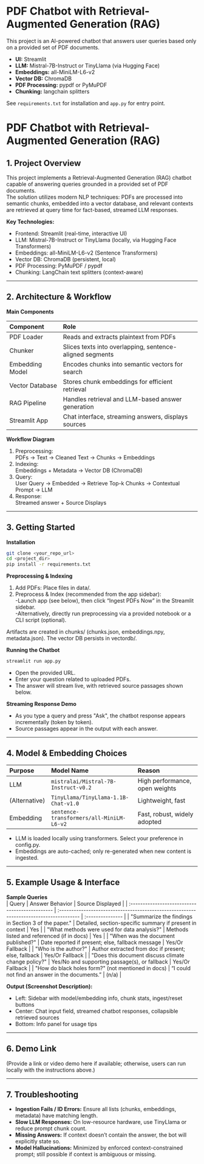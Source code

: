 # PDF Chatbot with Retrieval-Augmented Generation (RAG)

This project is an AI-powered chatbot that answers user queries based only on a provided set of PDF documents.

- **UI:** Streamlit
- **LLM:** Mistral-7B-Instruct or TinyLlama (via Hugging Face)
- **Embeddings:** all-MiniLM-L6-v2
- **Vector DB:** ChromaDB
- **PDF Processing:** pypdf or PyMuPDF
- **Chunking:** langchain splitters

See `requirements.txt` for installation and `app.py` for entry point.

# PDF Chatbot with Retrieval-Augmented Generation (RAG)

## 1. Project Overview
This project implements a Retrieval-Augmented Generation (RAG) chatbot capable of answering queries grounded in a provided set of PDF documents.  
The solution utilizes modern NLP techniques: PDFs are processed into semantic chunks, embedded into a vector database, and relevant contexts are retrieved at query time for fact-based, streamed LLM responses.

**Key Technologies:**  
- Frontend: Streamlit (real-time, interactive UI)  
- LLM: Mistral-7B-Instruct or TinyLlama (locally, via Hugging Face Transformers)  
- Embeddings: all-MiniLM-L6-v2 (Sentence Transformers)  
- Vector DB: ChromaDB (persistent, local)  
- PDF Processing: PyMuPDF / pypdf  
- Chunking: LangChain text splitters (context-aware)  

---

## 2. Architecture & Workflow

**Main Components**

| Component | Role |
| :-------------- | :----------------------------------------------------------------- |
| PDF Loader | Reads and extracts plaintext from PDFs |
| Chunker | Slices texts into overlapping, sentence-aligned segments |
| Embedding Model | Encodes chunks into semantic vectors for search |
| Vector Database | Stores chunk embeddings for efficient retrieval |
| RAG Pipeline | Handles retrieval and LLM-based answer generation |
| Streamlit App | Chat interface, streaming answers, displays sources |

**Workflow Diagram**  
1. Preprocessing:  
    PDFs → Text → Cleaned Text → Chunks → Embeddings
2. Indexing:  
    Embeddings + Metadata → Vector DB (ChromaDB)
3. Query:  
    User Query → Embedded → Retrieve Top-k Chunks → Contextual Prompt → LLM
4. Response:  
    Streamed answer + Source Displays

---

## 3. Getting Started
**Installation**  
```bash
git clone <your_repo_url>
cd <project_dir>
pip install -r requirements.txt
```

**Preprocessing & Indexing**  
1. Add PDFs: Place files in data/.  
2. Preprocess & Index (recommended from the app sidebar):  
    -Launch app (see below), then click “Ingest PDFs Now” in the Streamlit sidebar.  
    -Alternatively, directly run preprocessing via a provided notebook or a CLI script (optional).

Artifacts are created in chunks/ (chunks.json, embeddings.npy, metadata.json). The vector DB persists in vectordb/.

**Running the Chatbot**  
```bash
streamlit run app.py
```
- Open the provided URL.  
- Enter your question related to uploaded PDFs.  
- The answer will stream live, with retrieved source passages shown below.  

**Streaming Response Demo**  
- As you type a query and press "Ask", the chatbot response appears incrementally (token by token).
- Source passages appear in the output with each answer.

---

## 4. Model & Embedding Choices

| Purpose     | Model Name                           | Reason                                    |
| :---------- | :----------------------------------- | :---------------------------------------- |
| LLM         | `mistralai/Mistral-7B-Instruct-v0.2` | High performance, open weights            |
| (Alternative) | `TinyLlama/TinyLlama-1.1B-Chat-v1.0` | Lightweight, fast                         |
| Embedding   | `sentence-transformers/all-MiniLM-L6-v2` | Fast, robust, widely adopted              |

- LLM is loaded locally using transformers. Select your preference in config.py.
- Embeddings are auto-cached; only re-generated when new content is ingested.

---

## 5. Example Usage & Interface
**Sample Queries**  
| Query | Answer Behavior | Source Displayed |
| :---------------------------------------------- | :-------------------------------------------------------------------------------------- | :--------------- |
| "Summarize the findings in Section 3 of the paper." | Detailed, section-specific summary if present in context | Yes |
| "What methods were used for data analysis?" | Methods listed and referenced (if in docs) | Yes |
| "When was the document published?" | Date reported if present; else, fallback message | Yes/Or Fallback |
| "Who is the author?" | Author extracted from doc if present; else, fallback | Yes/Or Fallback |
| "Does this document discuss climate change policy?" | Yes/No and supporting passage(s), or fallback | Yes/Or Fallback |
| "How do black holes form?" (not mentioned in docs) | “I could not find an answer in the documents.” | (n/a) |

**Output (Screenshot Description):**  
- Left: Sidebar with model/embedding info, chunk stats, ingest/reset buttons
- Center: Chat input field, streamed chatbot responses, collapsible retrieved sources
- Bottom: Info panel for usage tips

---

## 6. Demo Link
(Provide a link or video demo here if available; otherwise, users can run locally with the instructions above.)

---

## 7. Troubleshooting
- **Ingestion Fails / ID Errors:** Ensure all lists (chunks, embeddings, metadata) have matching length.
- **Slow LLM Responses:** On low-resource hardware, use TinyLlama or reduce prompt chunk count.
- **Missing Answers:** If context doesn’t contain the answer, the bot will explicitly state so.
- **Model Hallucinations:** Minimized by enforced context-constrained prompt; still possible if context is ambiguous or missing.